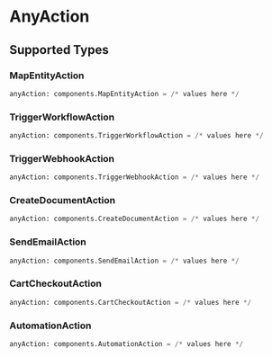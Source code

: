 # AnyAction


## Supported Types

### MapEntityAction

```python
anyAction: components.MapEntityAction = /* values here */
```

### TriggerWorkflowAction

```python
anyAction: components.TriggerWorkflowAction = /* values here */
```

### TriggerWebhookAction

```python
anyAction: components.TriggerWebhookAction = /* values here */
```

### CreateDocumentAction

```python
anyAction: components.CreateDocumentAction = /* values here */
```

### SendEmailAction

```python
anyAction: components.SendEmailAction = /* values here */
```

### CartCheckoutAction

```python
anyAction: components.CartCheckoutAction = /* values here */
```

### AutomationAction

```python
anyAction: components.AutomationAction = /* values here */
```

